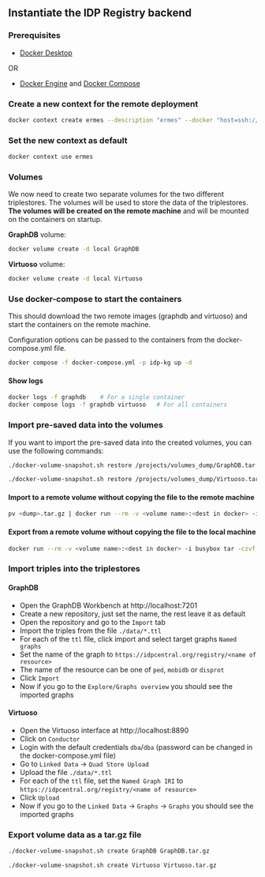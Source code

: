 ## Instantiate the IDP Registry backend

### Prerequisites

* [Docker Desktop](https://www.docker.com/products/docker-desktop)

OR

* [Docker Engine](https://docs.docker.com/engine/install/ubuntu/)
  and [Docker Compose](https://docs.docker.com/desktop/install/linux-install/)

### Create a new context for the remote deployment

```bash
docker context create ermes --description "ermes" --docker "host=ssh://<user>@ermes"
```

### Set the new context as default

```bash
docker context use ermes
```

### Volumes

We now need to create two separate volumes for the two different triplestores. The volumes will be used to store the
data of the triplestores. **The volumes will be created on the remote machine** and will be mounted on the containers
on startup.

**GraphDB** volume:

```bash
docker volume create -d local GraphDB
```

**Virtuoso** volume:

```bash
docker volume create -d local Virtuoso
```

### Use docker-compose to start the containers
This should download the two remote images (graphdb and virtuoso) and start the containers on the remote machine.

Configuration options can be passed to the containers from the docker-compose.yml file.

```bash
docker compose -f docker-compose.yml -p idp-kg up -d
```

#### Show logs

```bash
docker logs -f graphdb    # For a single container
docker compose logs -f graphdb virtuoso   # For all containers
```

### Import pre-saved data into the volumes 
If you want to import the pre-saved data into the created volumes, you can use the following commands:

```bash
./docker-volume-snapshot.sh restore /projects/volumes_dump/GraphDB.tar.gz GraphDB
```

```bash
./docker-volume-snapshot.sh restore /projects/volumes_dump/Virtuoso.tar.gz Virtuoso
```

#### Import to a remote volume without copying the file to the remote machine

```bash
pv <dump>.tar.gz | docker run --rm -v <volume name>:<dest in docker> -i busybox tar xzf - -C <dest in docker>
```

#### Export from a remote volume without copying the file to the local machine
```bash
docker run --rm -v <volume name>:<dest in docker> -i busybox tar -czvf - -C <dest in docker> . > <dump>.tar.gz
```

### Import triples into the triplestores

#### GraphDB

* Open the GraphDB Workbench at http://localhost:7201
* Create a new repository, just set the name, the rest leave it as default
* Open the repository and go to the `Import` tab
* Import the triples from the file `./data/*.ttl`
* For each of the `ttl` file, click import and select target graphs `Named graphs`
* Set the name of the graph to `https://idpcentral.org/registry/<name of resource>`
* The name of the resource can be one of `ped`, `mobidb` or `disprot`
* Click `Import`
* Now if you go to the `Explore/Graphs overview` you should see the imported graphs

#### Virtuoso

* Open the Virtuoso interface at http://localhost:8890
* Click on `Conductor`
* Login with the default credentials `dba`/`dba` (password can be changed in the docker-compose.yml file)
* Go to `Linked Data` -> `Quad Store Upload`
* Upload the file `./data/*.ttl`
* For each of the `ttl` file, set the `Named Graph IRI` to `https://idpcentral.org/registry/<name of resource>`
* Click `Upload`
* Now if you go to the `Linked Data` -> `Graphs` -> `Graphs` you should see the imported graphs

### Export volume data as a tar.gz file

```bash
./docker-volume-snapshot.sh create GraphDB GraphDB.tar.gz 
```

```bash
./docker-volume-snapshot.sh create Virtuoso Virtuoso.tar.gz 
```
